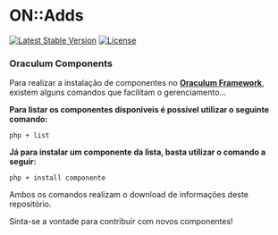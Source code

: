 # ON::Adds

[![Latest Stable Version](https://poser.pugx.org/oraculum-on/on/v/stable)](https://packagist.org/packages/oraculum-on/on)
[![License](https://poser.pugx.org/oraculum-on/on/license)](https://packagist.org/packages/oraculum-on/on)



### Oraculum Components

Para realizar a instalação de componentes no [**Oraculum Framework**](https://github.com/Oraculum-ON/ON), existem alguns comandos que facilitam o gerenciamento...

**Para listar os componentes disponíveis é possível utilizar o seguinte comando:** 
```
php + list
```


**Já para instalar um componente da lista, basta utilizar o comando a seguir:**

```
php + install componente
```

Ambos os comandos realizam o download de informações deste repositório.

Sinta-se a vontade para contribuir com novos componentes!

